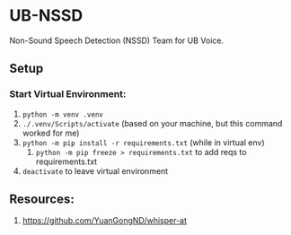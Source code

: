 # UB-NSSD
Non-Sound Speech Detection (NSSD) Team for UB Voice.

## Setup
### Start Virtual Environment:
1. `python -m venv .venv`
2. `./.venv/Scripts/activate` (based on your machine, but this command worked for me)
3. `python -m pip install -r requirements.txt` (while in virtual env)
    1. `python -m pip freeze > requirements.txt` to add reqs to requirements.txt 
4. `deactivate` to leave virtual environment





## Resources:
1. https://github.com/YuanGongND/whisper-at
